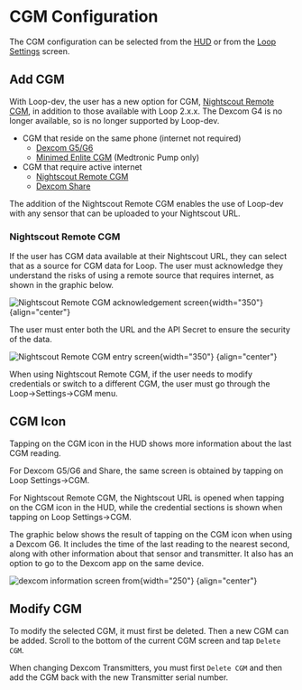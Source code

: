 # CGM Configuration

The CGM configuration can be selected from the [HUD](loop-3-displays.md#heads-up-display) or from the [Loop Settings](loop-3-settings.md) screen.

## Add CGM

With Loop-dev, the user has a new option for CGM, [Nightscout Remote CGM](#nightscout-remote-cgm), in addition to those available with Loop 2.x.x. The Dexcom G4 is no longer available, so is no longer supported by Loop-dev.

* CGM that reside on the same phone (internet not required)
    * [Dexcom G5/G6](../build/step4.md#dexcom-g5-and-g6-cgm)
    * [Minimed Enlite CGM](../build/step4.md#medtronic-cgm) (Medtronic Pump only) 
* CGM that require active internet
    * [Nightscout Remote CGM](#nightscout-remote-cgm)
    * [Dexcom Share](#dexcom-share)

The addition of the Nightscout Remote CGM enables the use of Loop-dev with any sensor that can be uploaded to your Nightscout URL.

### Nightscout Remote CGM

If the user has CGM data available at their Nightscout URL, they can select that as a source for CGM data for Loop. The user must acknowledge they understand the risks of using a remote source that requires internet, as shown in the graphic below.


![Nightscout Remote CGM acknowledgement screen](img/nightscout-cgm-acknowledge.svg){width="350"}
{align="center"}


The user must enter both the URL and the API Secret to ensure the security of the data.

![Nightscout Remote CGM entry screen](img/nightscout-cgm-entry.svg){width="350"}
{align="center"}

When using Nightscout Remote CGM, if the user needs to modify credentials or switch to a different CGM, the user must go through the Loop->Settings->CGM menu.

## CGM Icon

Tapping on the CGM icon in the HUD shows more information about the last CGM reading.

For Dexcom G5/G6 and Share, the same screen is obtained by tapping on Loop Settings->CGM.

For Nightscout Remote CGM, the Nightscout URL is opened when tapping on the CGM icon in the HUD, while the credential sections is shown when tapping on Loop Settings->CGM.

The graphic below shows the result of tapping on the CGM icon when using a Dexcom G6.  It includes the time of the last reading to the nearest second, along with other information about that sensor and transmitter. It also has an option to go to the Dexcom app on the same device.

![dexcom information screen from ](img/dexcom-info-menu.svg){width="250"}
{align="center"}

## Modify CGM

To modify the selected CGM, it must first be deleted. Then a new CGM can be added.  Scroll to the bottom of the current CGM screen and tap `Delete CGM`.

When changing Dexcom Transmitters, you must first `Delete CGM` and then add the CGM back with the new Transmitter serial number.


